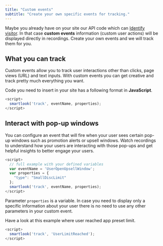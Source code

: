 ```yaml
---
title: "Custom events"
subtitle: "Create your own specific events for tracking."
---
```


Maybe you already have on your site our API code which can [Identify visitor](/docs/identify-visitor/). In that case **custom events** information (custom user actions) will be displayed directly in recordings. Create your own events and we will track them for you.

## What you can track

Custom events allow you to track user interactions other than clicks, page views (URL) and text inputs.  With custom events you can get creative and track pretty much everything you want. 

Code you need to insert in your site has a following format in **JavaScript**.

```js
<script>
  smartlook('track', eventName, properties);
</script>
```

## Interact with pop-up windows

You can configure an event that will fire when your user sees certain pop-up windows such as promotion alerts or upsell windows. Watch recordings to understand how your users are interacting with those pop-ups and get helpful insights to better engage your users.

```js
<script>
  // full example with your defined variables
  var eventName = 'UserOpenUpsellWindow';
  var properties = {
    "type": "SmallDiscLimit"
  };
  smartlook('track', eventName, properties);
</script>
```

Parameter `properties` is a variable. In case you need to display only a specific information about your user there is no need to use any other parameters in your custom event.

Have a look at this example where user reached app preset limit.

```js
<script>
  smartlook('track', 'UserLimitReached');
</script>
```

